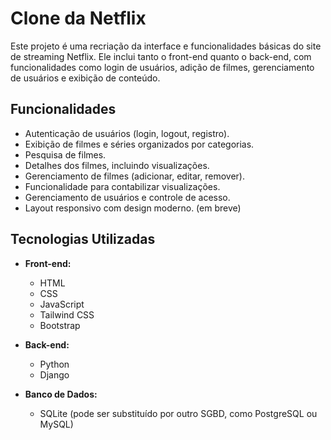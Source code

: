 # Clone da Netflix

Este projeto é uma recriação da interface e funcionalidades básicas do site de streaming Netflix. Ele inclui tanto o front-end quanto o back-end, com funcionalidades como login de usuários, adição de filmes, gerenciamento de usuários e exibição de conteúdo.

## Funcionalidades

- Autenticação de usuários (login, logout, registro).
- Exibição de filmes e séries organizados por categorias.
- Pesquisa de filmes.
- Detalhes dos filmes, incluindo visualizações.
- Gerenciamento de filmes (adicionar, editar, remover).
- Funcionalidade para contabilizar visualizações.
- Gerenciamento de usuários e controle de acesso.
- Layout responsivo com design moderno. (em breve)

## Tecnologias Utilizadas

- **Front-end:**
  - HTML
  - CSS
  - JavaScript
  - Tailwind CSS
  - Bootstrap

- **Back-end:**
  - Python
  - Django

- **Banco de Dados:**
  - SQLite (pode ser substituído por outro SGBD, como PostgreSQL ou MySQL)
